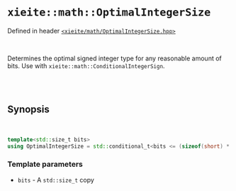 # `xieite::math::OptimalIntegerSize`
Defined in header [`<xieite/math/OptimalIntegerSize.hpp>`](https://github.com/Eczbek/xieite/tree/main/include/xieite/math/OptimalIntegerSize.hpp)

<br/>

Determines the optimal signed integer type for any reasonable amount of bits. Use with `xieite::math::ConditionalIntegerSign`.

<br/><br/>

## Synopsis

<br/>

```cpp
template<std::size_t bits>
using OptimalIntegerSize = std::conditional_t<bits <= (sizeof(short) * CHAR_BIT), short, std::conditional_t<bits <= (sizeof(int) * CHAR_BIT), int, std::conditional_t<bits <= (sizeof(long) * CHAR_BIT), long, long long>>>;
```
### Template parameters
- `bits` - A `std::size_t` copy
